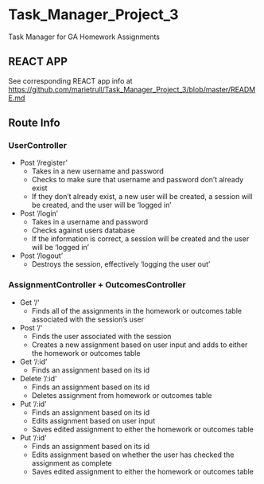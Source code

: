 # Task_Manager_Project_3
Task Manager for GA Homework Assignments

## REACT APP

See corresponding REACT app info at https://github.com/marietrull/Task_Manager_Project_3/blob/master/README.md

## Route Info



### UserController

- Post ‘/register’
    - Takes in a new username and password
    - Checks to make sure that username and password don’t already exist
    - If they don’t already exist, a new user will be created, a session will be created, and the user will be ‘logged in’
- Post ‘/login’
    - Takes in a username and password
    - Checks against users database
    - If the information is correct, a session will be created and the user will be ‘logged in’
- Post ‘/logout’
    - Destroys the session, effectively ‘logging the user out’

### AssignmentController + OutcomesController

- Get ‘/‘
    - Finds all of the assignments in the homework or outcomes table associated with the session’s user
- Post ‘/‘
    - Finds the user associated with the session
    - Creates a new assignment based on user input and adds to either the homework or outcomes table
- Get ‘/:id’
    - Finds an assignment based on its id
- Delete ‘/:id’
    - Finds an assignment based on its id
    - Deletes assignment from homework or outcomes table
- Put ‘/:id’
    - Finds an assignment based on its id
    - Edits assignment based on user input
    - Saves edited assignment to either the homework or outcomes table
- Put ‘/:id’
    - Finds an assignment based on its id
    - Edits assignment based on whether the user has checked the assignment as complete 
    - Saves edited assignment to either the homework or outcomes table
